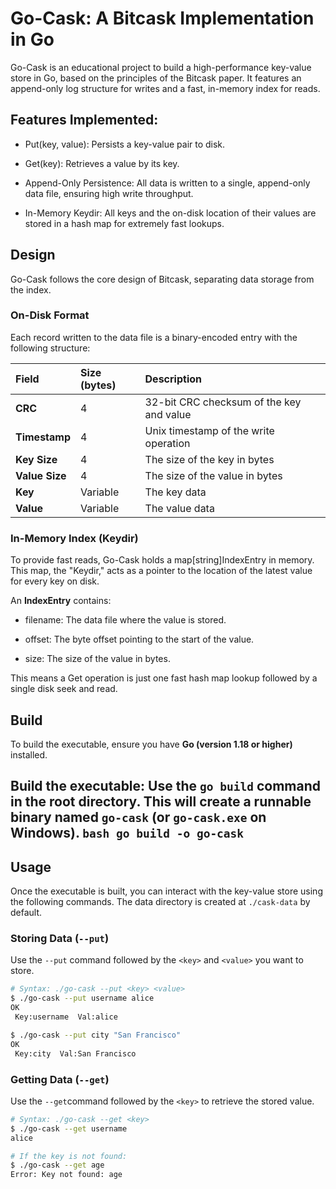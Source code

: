 # Go-Cask: A Bitcask Implementation in Go
Go-Cask is an educational project to build a high-performance key-value store in Go, based on the principles of the Bitcask paper. It features an append-only log structure for writes and a fast, in-memory index for reads.

## Features Implemented:
- Put(key, value): Persists a key-value pair to disk.

- Get(key): Retrieves a value by its key.

- Append-Only Persistence: All data is written to a single, append-only data file, ensuring high write throughput.

- In-Memory Keydir: All keys and the on-disk location of their values are stored in a hash map for extremely fast lookups.


## Design
Go-Cask follows the core design of Bitcask, separating data storage from the index.

### On-Disk Format
Each record written to the data file is a binary-encoded entry with the following structure:

| Field      | Size (bytes) | Description                               |
| :--------- | :----------- | :---------------------------------------- |
| **CRC** | 4            | 32-bit CRC checksum of the key and value  |
| **Timestamp**| 4            | Unix timestamp of the write operation     |
| **Key Size** | 4            | The size of the key in bytes              |
| **Value Size**| 4            | The size of the value in bytes            |
| **Key** | Variable     | The key data                              |
| **Value** | Variable     | The value data                            |


### In-Memory Index (Keydir)
To provide fast reads, Go-Cask holds a map[string]IndexEntry in memory. This map, the "Keydir," acts as a pointer to the location of the latest value for every key on disk.

An **IndexEntry** contains:

- filename: The data file where the value is stored.

- offset: The byte offset pointing to the start of the value.

- size: The size of the value in bytes.

This means a Get operation is just one fast hash map lookup followed by a single disk seek and read.

## Build

To build the executable, ensure you have **Go (version 1.18 or higher)** installed.

 **Build the executable:**
    Use the `go build` command in the root directory. This will create a runnable binary named `go-cask` (or `go-cask.exe` on Windows).
    ```bash
    go build -o go-cask
    ```
---

## Usage
Once the executable is built, you can interact with the key-value store using the following commands. The data directory is created at `./cask-data` by default.

### Storing Data (`--put`)

Use the `--put` command followed by the `<key>` and `<value>` you want to store.

```bash
# Syntax: ./go-cask --put <key> <value>
$ ./go-cask --put username alice
OK
 Key:username  Val:alice

$ ./go-cask --put city "San Francisco"
OK
 Key:city  Val:San Francisco
```

### Getting Data (`--get`)
Use the `--get`command followed by the `<key>` to retrieve the stored value.

```bash
# Syntax: ./go-cask --get <key>
$ ./go-cask --get username
alice

# If the key is not found:
$ ./go-cask --get age
Error: Key not found: age
```
